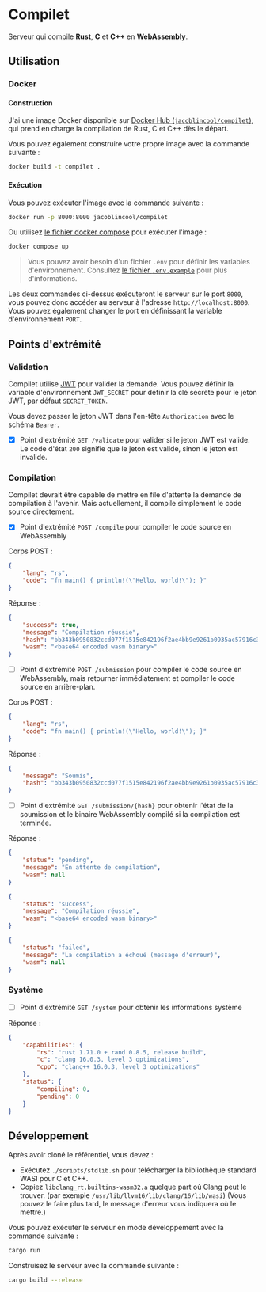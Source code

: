 # Compilet

Serveur qui compile **Rust**, **C** et **C++** en **WebAssembly**.

## Utilisation

### Docker

#### Construction

J'ai une image Docker disponible sur [Docker Hub (`jacoblincool/compilet`)](https://hub.docker.com/r/jacoblincool/compilet), qui prend en charge la compilation de Rust, C et C++ dès le départ.

Vous pouvez également construire votre propre image avec la commande suivante :

```bash
docker build -t compilet .
```

#### Exécution

Vous pouvez exécuter l'image avec la commande suivante :

```bash
docker run -p 8000:8000 jacoblincool/compilet
```

Ou utilisez [le fichier docker compose](./docker-compose.yml) pour exécuter l'image :

```bash
docker compose up
```

> Vous pouvez avoir besoin d'un fichier `.env` pour définir les variables d'environnement. Consultez [le fichier `.env.example`](./.env.example) pour plus d'informations.

Les deux commandes ci-dessus exécuteront le serveur sur le port `8000`, vous pouvez donc accéder au serveur à l'adresse `http://localhost:8000`. Vous pouvez également changer le port en définissant la variable d'environnement `PORT`.

## Points d'extrémité

### Validation

Compilet utilise [JWT](https://jwt.io/) pour valider la demande. Vous pouvez définir la variable d'environnement `JWT_SECRET` pour définir la clé secrète pour le jeton JWT, par défaut `SECRET_TOKEN`.

Vous devez passer le jeton JWT dans l'en-tête `Authorization` avec le schéma `Bearer`.

- [x] Point d'extrémité `GET /validate` pour valider si le jeton JWT est valide. Le code d'état `200` signifie que le jeton est valide, sinon le jeton est invalide.

### Compilation

Compilet devrait être capable de mettre en file d'attente la demande de compilation à l'avenir. Mais actuellement, il compile simplement le code source directement.

- [x] Point d'extrémité `POST /compile` pour compiler le code source en WebAssembly

Corps POST :

```json
{
    "lang": "rs",
    "code": "fn main() { println!(\"Hello, world!\"); }"
}
```

Réponse :

```json
{
    "success": true,
    "message": "Compilation réussie",
    "hash": "bb343b0950832ccd077f1515e842196f2ae4bb9e9261b0935ac57916c3cf305d",
    "wasm": "<base64 encoded wasm binary>"
}
```

- [ ] Point d'extrémité `POST /submission` pour compiler le code source en WebAssembly, mais retourner immédiatement et compiler le code source en arrière-plan.

Corps POST :

```json
{
    "lang": "rs",
    "code": "fn main() { println!(\"Hello, world!\"); }"
}
```

Réponse :

```json
{
    "message": "Soumis",
    "hash": "bb343b0950832ccd077f1515e842196f2ae4bb9e9261b0935ac57916c3cf305d"
}
```

- [ ] Point d'extrémité `GET /submission/{hash}` pour obtenir l'état de la soumission et le binaire WebAssembly compilé si la compilation est terminée.

Réponse :

```json
{
    "status": "pending",
    "message": "En attente de compilation",
    "wasm": null
}
```

```json
{
    "status": "success",
    "message": "Compilation réussie",
    "wasm": "<base64 encoded wasm binary>"
}
```

```json
{
    "status": "failed",
    "message": "La compilation a échoué (message d'erreur)",
    "wasm": null
}
```

### Système

- [ ] Point d'extrémité `GET /system` pour obtenir les informations système

Réponse :

```json
{
    "capabilities": {
        "rs": "rust 1.71.0 + rand 0.8.5, release build",
        "c": "clang 16.0.3, level 3 optimizations",
        "cpp": "clang++ 16.0.3, level 3 optimizations"
    },
    "status": {
        "compiling": 0,
        "pending": 0
    }
}
```

## Développement

Après avoir cloné le référentiel, vous devez :

- Exécutez `./scripts/stdlib.sh` pour télécharger la bibliothèque standard WASI pour C et C++.
- Copiez `libclang_rt.builtins-wasm32.a` quelque part où Clang peut le trouver. (par exemple `/usr/lib/llvm16/lib/clang/16/lib/wasi`) (Vous pouvez le faire plus tard, le message d'erreur vous indiquera où le mettre.)

Vous pouvez exécuter le serveur en mode développement avec la commande suivante :

```bash
cargo run
```

Construisez le serveur avec la commande suivante :

```bash
cargo build --release
```
